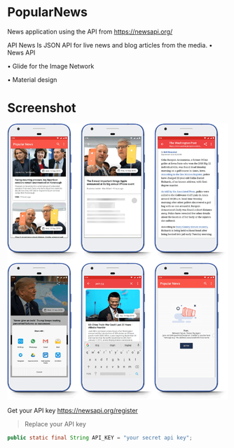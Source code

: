 # PopularNews
News application using the API from https://newsapi.org/

API News Is JSON API for live news and blog articles from the media.
• News API

• Glide for the Image Network

• Material design

# Screenshot
![Alt text](https://github.com/kpanwala/News-App/blob/master/Screenshot-NewsApp-Copy.png?raw=true "News API")

Get your API key
https://newsapi.org/register

>Replace your API key
```java
public static final String API_KEY = "your secret api key";

```

